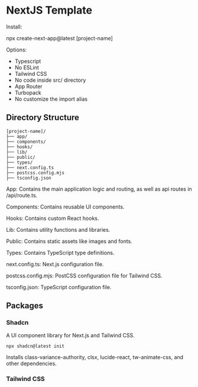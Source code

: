 # NextJS Template

Install:

npx create-next-app@latest [project-name]

Options:

- Typescript
- No ESLint
- Tailwind CSS
- No code inside src/ directory
- App Router
- Turbopack
- No customize the import alias

## Directory Structure

```
[project-name]/
├── app/
├── components/
├── hooks/
├── lib/
├── public/
├── types/
├── next.config.ts
├── postcss.config.mjs
├── tsconfig.json

```

App: Contains the main application logic and routing, as well as api routes in /api/route.ts.

Components: Contains reusable UI components.

Hooks: Contains custom React hooks.

Lib: Contains utility functions and libraries.

Public: Contains static assets like images and fonts.

Types: Contains TypeScript type definitions.

next.config.ts: Next.js configuration file.

postcss.config.mjs: PostCSS configuration file for Tailwind CSS.

tsconfig.json: TypeScript configuration file.

## Packages

### Shadcn

A UI component library for Next.js and Tailwind CSS.

```
npx shadcn@latest init
```

Installs class-variance-authority, clsx, lucide-react, tw-animate-css, and other dependencies.

### Tailwind CSS
